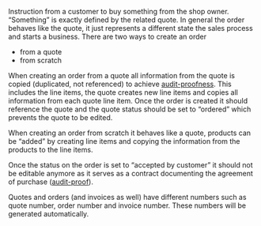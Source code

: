 Instruction from a customer to buy something from the shop owner. “Something” is exactly defined by the related quote. In general the order behaves like the quote, it just represents a different state the sales process and starts a business. There are two ways to create an order

- from a quote
- from scratch

When creating an order from a quote all information from the quote is copied (duplicated, not referenced) to achieve [audit-proofness](). This includes the line items, the quote creates new line items and copies all information from each quote line item. Once the order is created it should reference the quote and the quote status should be set to “ordered” which prevents the quote to be edited.

When creating an order from scratch it behaves like a quote, products can be “added” by creating line items and copying the information from the products to the line items.

Once the status on the order is set to “accepted by customer” it should not be editable anymore as it serves as a contract documenting the agreement  of purchase ([audit-proof]()).

Quotes and orders (and invoices as well) have different numbers such as quote number, order number and invoice number. These numbers will be generated automatically.
